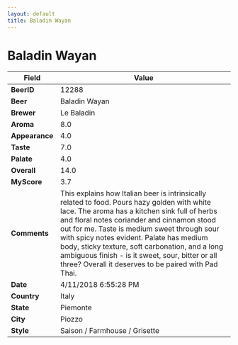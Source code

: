 ```yaml
---
layout: default
title: Baladin Wayan
---
```


# Baladin Wayan

| Field         | Value     |
|---------------|-----------|
| **BeerID** | 12288 |
| **Beer** | Baladin Wayan |
| **Brewer** | Le Baladin |
| **Aroma** | 8.0 |
| **Appearance** | 4.0 |
| **Taste** | 7.0 |
| **Palate** | 4.0 |
| **Overall** | 14.0 |
| **MyScore** | 3.7 |
| **Comments** | This explains how Italian beer is intrinsically related to food. Pours hazy golden with white lace. The aroma has a kitchen sink full of herbs and floral notes coriander and cinnamon stood out for me. Taste is medium sweet through sour with spicy notes evident. Palate has medium body, sticky texture, soft carbonation, and a long ambiguous finish - is it sweet, sour, bitter or all three? Overall it deserves to be paired with Pad Thai. |
| **Date** | 4/11/2018 6:55:28 PM |
| **Country** | Italy |
| **State** | Piemonte |
| **City** | Piozzo |
| **Style** | Saison / Farmhouse / Grisette |
